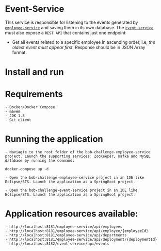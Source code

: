 # Event-Service

This service is responsible for listening to the events generated by [`employee-service`](https://github.com/takeaway/bob-challenge-employee-service) and saving them in its own database. The [`event-service`](https://github.com/takeaway/bob-challenge-event-service/) must also expose a `REST API` that contains just one endpoint:
   - Get all events related to a specific employee in ascending order, i.e, _the oldest event must appear first_. Response should be in JSON Array format.

# Install and run

# Requirements
	- Docker/Docker Compose
	- maven
	- JDK 1.8
	- Git client
	
# Running the application

	- Naviagte to the root folder of the bob-challenge-employee-service project. Launch the supporting services: ZooKeeper, Kafka and MySQL database by running the command:
```
docker-compose up -d
```
	
	- Open the bob-challenge-employee-service project in an IDE like Eclipse/STS. Launch the application as a SpringBoot project.

	- Open the bob-challenge-event-service project in an IDE like Eclipse/STS. Launch the application as a SpringBoot project.

# Application resources available:
	- http://localhost:8181/employee-service/api/employees
	- http://localhost:8181/employee-service/api/employee/{employeeId}
	- http://localhost:8181/employee-service/api/departments
	- http://localhost:8181/employee-service/api/deployment/{deploymentId}
	- http://localhost:8182/event-service/api/events


